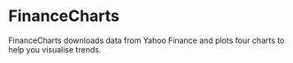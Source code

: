 # FinanceCharts
FinanceCharts downloads data from Yahoo Finance and plots four charts to help you visualise trends.
